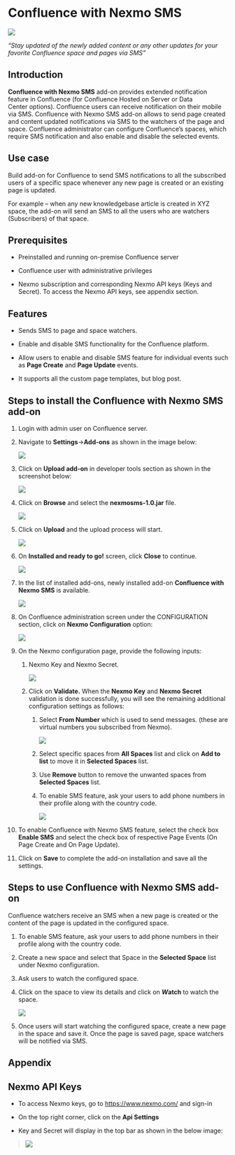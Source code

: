 # Confluence with Nexmo SMS
![](./media/image1.png)

*“Stay updated of the newly added content or any other updates for your favorite Confluence space and pages via SMS”*

## Introduction

**Confluence with Nexmo SMS** add-on provides extended notification feature in Confluence (for Confluence Hosted on Server or Data Center options). Confluence users can receive notification on their mobile via SMS. Confluence with Nexmo SMS add-on allows to send page created and content updated notifications via SMS to the watchers of the page and space. Confluence administrator can configure Confluence’s spaces, which require SMS notification and also enable and disable the selected events.

## Use case

Build add-on for Confluence to send SMS notifications to all the subscribed users of a specific space whenever any new page is created or an existing page is updated.

For example – when any new knowledgebase article is created in XYZ space, the add-on will send an SMS to all the users who are watchers (Subscribers) of that space.

## Prerequisites 

-   Preinstalled and running on-premise Confluence server

-   Confluence user with administrative privileges

-   Nexmo subscription and corresponding Nexmo API keys (Keys and Secret). To access the Nexmo API keys, see appendix section.

## Features 

-   Sends SMS to page and space watchers.

-   Enable and disable SMS functionality for the Confluence platform.

-   Allow users to enable and disable SMS feature for individual events such as **Page Create** and **Page Update** events.

-   It supports all the custom page templates, but blog post.

## Steps to install the Confluence with Nexmo SMS add-on 

1.  Login with admin user on Confluence server.

2.  Navigate to **Settings**-&gt;**Add-ons** as shown in the image below:

    ![](./media/image2.png)

3.  Click on **Upload add-on** in developer tools section as shown in the screenshot below:

    ![](./media/image3.png)

4.  Click on **Browse** and select the **nexmosms-1.0.jar** file.

    ![](./media/image4.PNG)

5.  Click on **Upload** and the upload process will start.

    ![](./media/image5.png)

6.  On **Installed and ready to go!** screen, click **Close** to continue.

    ![](./media/image6.PNG)

7.  In the list of installed add-ons, newly installed add-on **Confluence with Nexmo SMS** is available.

    ![](./media/image7.PNG)

8.  On Confluence administration screen under the CONFIGURATION section, click on **Nexmo Configuration** option:

    ![](./media/image8.PNG)

9.  On the Nexmo configuration page, provide the following inputs:

    1.  Nexmo Key and Nexmo Secret.

        ![](./media/image9.png)

    2.  Click on **Validate.** When the **Nexmo Key** and **Nexmo Secret** validation is done successfully, you will see the remaining additional configuration settings as follows:

        1.  Select **From Number** which is used to send messages. (these are virtual numbers you subscribed from Nexmo).

            ![](./media/image10.png)

        2.  Select specific spaces from **All Spaces** list and click on **Add to list** to move it in **Selected Spaces** list.

        3.  Use **Remove** button to remove the unwanted spaces from **Selected Spaces** list.

        4.  To enable SMS feature, ask your users to add phone numbers in their profile along with the country code.

            ![](./media/image11.PNG)

10. To enable Confluence with Nexmo SMS feature, select the check box **Enable SMS** and select the check box of respective Page Events (On Page Create and On Page Update).

11. Click on **Save** to complete the add-on installation and save all the settings.

## Steps to use Confluence with Nexmo SMS add-on

Confluence watchers receive an SMS when a new page is created or the content of the page is updated in the configured space.

1.  To enable SMS feature, ask your users to add phone numbers in their profile along with the country code.

2.  Create a new space and select that Space in the **Selected Space** list under Nexmo configuration.

3.  Ask users to watch the configured space.

4.  Click on the space to view its details and click on ***W*atch** to watch the space.

    ![](./media/image12.png)

5.  Once users will start watching the configured space, create a new page in the space and save it. Once the page is saved page, space watchers will be notified via SMS.


## Appendix

Nexmo API Keys
------------------------------------------------------------------------------------------------------------

-   To access Nexmo keys, go to <https://www.nexmo.com/> and sign-in

-   On the top right corner, click on the **Api Settings**

-   Key and Secret will display in the top bar as shown in the below image:

> ![](./media/image13.png)
